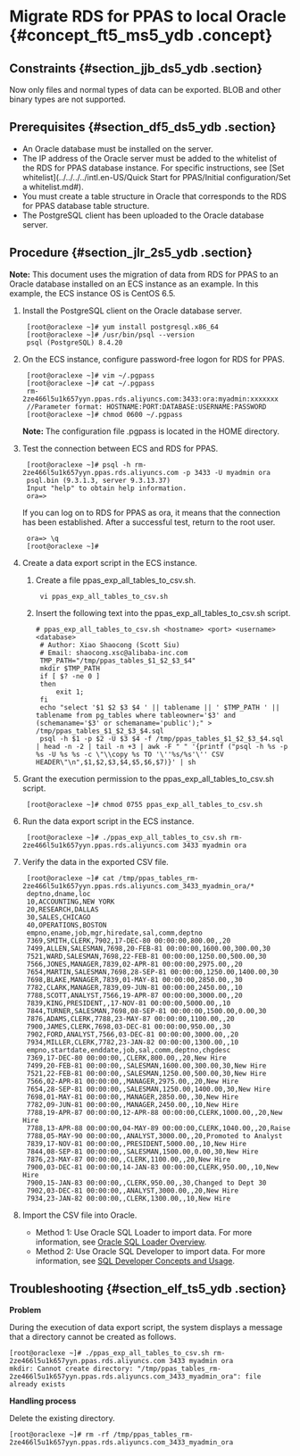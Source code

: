 # Migrate RDS for PPAS to local Oracle {#concept_ft5_ms5_ydb .concept}

## Constraints {#section_jjb_ds5_ydb .section}

Now only files and normal types of data can be exported. BLOB and other binary types are not supported.

## Prerequisites {#section_df5_ds5_ydb .section}

-   An Oracle database must be installed on the server.
-   The IP address of the Oracle server must be added to the whitelist of the RDS for PPAS database instance. For specific instructions, see [Set whitelist](../../../../intl.en-US/Quick Start for PPAS/Initial configuration/Set a whitelist.md#).
-   You must create a table structure in Oracle that corresponds to the RDS for PPAS database table structure.
-   The PostgreSQL client has been uploaded to the Oracle database server.

## Procedure {#section_jlr_2s5_ydb .section}

**Note:** This document uses the migration of data from RDS for PPAS to an Oracle database installed on an ECS instance as an example. In this example, the ECS instance OS is CentOS 6.5.

1.  Install the PostgreSQL client on the Oracle database server.

    ```
     [root@oraclexe ~]# yum install postgresql.x86_64
     [root@oraclexe ~]# /usr/bin/psql --version
     psql (PostgreSQL) 8.4.20
    ```

2.  On the ECS instance, configure password-free logon for RDS for PPAS.

    ```
     [root@oraclexe ~]# vim ~/.pgpass
     [root@oraclexe ~]# cat ~/.pgpass 
     rm-2ze466l5u1k657yyn.ppas.rds.aliyuncs.com:3433:ora:myadmin:xxxxxxx
     //Parameter format: HOSTNAME:PORT:DATABASE:USERNAME:PASSWORD
     [root@oraclexe ~]# chmod 0600 ~/.pgpass
    ```

    **Note:** The configuration file .pgpass is located in the HOME directory.

3.  Test the connection between ECS and RDS for PPAS.

    ```
     [root@oraclexe ~]# psql -h rm-2ze466l5u1k657yyn.ppas.rds.aliyuncs.com -p 3433 -U myadmin ora
     psql.bin (9.3.1.3, server 9.3.13.37)
     Input "help" to obtain help information.
     ora=>
    ```

    If you can log on to RDS for PPAS as ora, it means that the connection has been established. After a successful test, return to the root user.

    ```
     ora=> \q
     [root@oraclexe ~]#
    ```

4.  Create a data export script in the ECS instance.
    1.  Create a file ppas\_exp\_all\_tables\_to\_csv.sh.

        ```
         vi ppas_exp_all_tables_to_csv.sh
        ```

    2.  Insert the following text into the ppas\_exp\_all\_tables\_to\_csv.sh script.

        ```
        # ppas_exp_all_tables_to_csv.sh <hostname> <port> <username> <database>
         # Author: Xiao Shaocong (Scott Siu)
         # Email: shaocong.xsc@alibaba-inc.com
         TMP_PATH="/tmp/ppas_tables_$1_$2_$3_$4"
         mkdir $TMP_PATH
         if [ $? -ne 0 ]
         then
             exit 1;
         fi
         echo "select '$1 $2 $3 $4 ' || tablename || ' $TMP_PATH ' || tablename from pg_tables where tableowner='$3' and (schemaname='$3' or schemaname='public');" > /tmp/ppas_tables_$1_$2_$3_$4.sql
         psql -h $1 -p $2 -U $3 $4 -f /tmp/ppas_tables_$1_$2_$3_$4.sql | head -n -2 | tail -n +3 | awk -F " " '{printf ("psql -h %s -p %s -U %s %s -c \"\\copy %s TO '\''%s/%s'\'' CSV HEADER\"\n",$1,$2,$3,$4,$5,$6,$7)}' | sh
        ```

5.  Grant the execution permission to the ppas\_exp\_all\_tables\_to\_csv.sh script.

    ```
     [root@oraclexe ~]# chmod 0755 ppas_exp_all_tables_to_csv.sh
    ```

6.  Run the data export script in the ECS instance.

    ```
     [root@oraclexe ~]# ./ppas_exp_all_tables_to_csv.sh rm-2ze466l5u1k657yyn.ppas.rds.aliyuncs.com 3433 myadmin ora
    ```

7.  Verify the data in the exported CSV file.

    ```
     [root@oraclexe ~]# cat /tmp/ppas_tables_rm-2ze466l5u1k657yyn.ppas.rds.aliyuncs.com_3433_myadmin_ora/*
     deptno,dname,loc
     10,ACCOUNTING,NEW YORK
     20,RESEARCH,DALLAS
     30,SALES,CHICAGO
     40,OPERATIONS,BOSTON
     empno,ename,job,mgr,hiredate,sal,comm,deptno
     7369,SMITH,CLERK,7902,17-DEC-80 00:00:00,800.00,,20
     7499,ALLEN,SALESMAN,7698,20-FEB-81 00:00:00,1600.00,300.00,30
     7521,WARD,SALESMAN,7698,22-FEB-81 00:00:00,1250.00,500.00,30
     7566,JONES,MANAGER,7839,02-APR-81 00:00:00,2975.00,,20
     7654,MARTIN,SALESMAN,7698,28-SEP-81 00:00:00,1250.00,1400.00,30
     7698,BLAKE,MANAGER,7839,01-MAY-81 00:00:00,2850.00,,30
     7782,CLARK,MANAGER,7839,09-JUN-81 00:00:00,2450.00,,10
     7788,SCOTT,ANALYST,7566,19-APR-87 00:00:00,3000.00,,20
     7839,KING,PRESIDENT,,17-NOV-81 00:00:00,5000.00,,10
     7844,TURNER,SALESMAN,7698,08-SEP-81 00:00:00,1500.00,0.00,30
     7876,ADAMS,CLERK,7788,23-MAY-87 00:00:00,1100.00,,20
     7900,JAMES,CLERK,7698,03-DEC-81 00:00:00,950.00,,30
     7902,FORD,ANALYST,7566,03-DEC-81 00:00:00,3000.00,,20
     7934,MILLER,CLERK,7782,23-JAN-82 00:00:00,1300.00,,10
     empno,startdate,enddate,job,sal,comm,deptno,chgdesc
     7369,17-DEC-80 00:00:00,,CLERK,800.00,,20,New Hire
     7499,20-FEB-81 00:00:00,,SALESMAN,1600.00,300.00,30,New Hire
     7521,22-FEB-81 00:00:00,,SALESMAN,1250.00,500.00,30,New Hire
     7566,02-APR-81 00:00:00,,MANAGER,2975.00,,20,New Hire
     7654,28-SEP-81 00:00:00,,SALESMAN,1250.00,1400.00,30,New Hire
     7698,01-MAY-81 00:00:00,,MANAGER,2850.00,,30,New Hire
     7782,09-JUN-81 00:00:00,,MANAGER,2450.00,,10,New Hire
     7788,19-APR-87 00:00:00,12-APR-88 00:00:00,CLERK,1000.00,,20,New Hire
     7788,13-APR-88 00:00:00,04-MAY-89 00:00:00,CLERK,1040.00,,20,Raise
     7788,05-MAY-90 00:00:00,,ANALYST,3000.00,,20,Promoted to Analyst
     7839,17-NOV-81 00:00:00,,PRESIDENT,5000.00,,10,New Hire
     7844,08-SEP-81 00:00:00,,SALESMAN,1500.00,0.00,30,New Hire
     7876,23-MAY-87 00:00:00,,CLERK,1100.00,,20,New Hire
     7900,03-DEC-81 00:00:00,14-JAN-83 00:00:00,CLERK,950.00,,10,New Hire
     7900,15-JAN-83 00:00:00,,CLERK,950.00,,30,Changed to Dept 30
     7902,03-DEC-81 00:00:00,,ANALYST,3000.00,,20,New Hire
     7934,23-JAN-82 00:00:00,,CLERK,1300.00,,10,New Hire
    ```

8.  Import the CSV file into Oracle.
    -   Method 1: Use Oracle SQL Loader to import data. For more information, see [Oracle SQL Loader Overview](http://www.oracle.com/technetwork/database/enterprise-edition/sql-loader-overview-095816.html).
    -   Method 2: Use Oracle SQL Developer to import data. For more information, see [SQL Developer Concepts and Usage](https://docs.oracle.com/cd/E35137_01/appdev.32/e35117/intro.htm).

## Troubleshooting {#section_elf_ts5_ydb .section}

**Problem**

During the execution of data export script, the system displays a message that a directory cannot be created as follows.

```
[root@oraclexe ~]# ./ppas_exp_all_tables_to_csv.sh rm-2ze466l5u1k657yyn.ppas.rds.aliyuncs.com 3433 myadmin ora
mkdir: Cannot create directory: "/tmp/ppas_tables_rm-2ze466l5u1k657yyn.ppas.rds.aliyuncs.com_3433_myadmin_ora": file already exists
```

**Handling process**

Delete the existing directory.

```
[root@oraclexe ~]# rm -rf /tmp/ppas_tables_rm-2ze466l5u1k657yyn.ppas.rds.aliyuncs.com_3433_myadmin_ora
```

